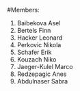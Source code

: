 #Members: 
1. Baibekova Asel 
2. Bertels Finn 
3. Hacker Leonard
4. Perkovic Nikola 
5. Schafer Erik 
6. Kouzach Niko 
7. Jaeger-Kulel Marco
8. Redzepagic Anes 
9. Abdulnaser Sabra
